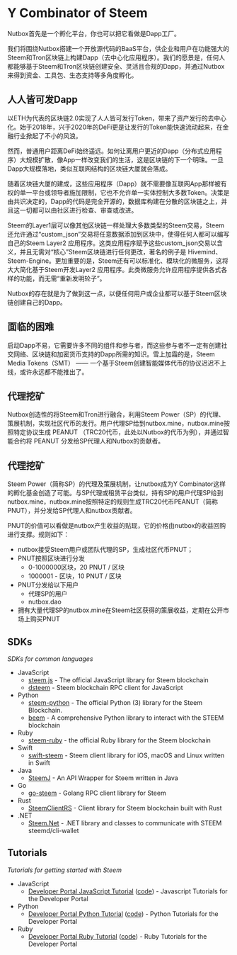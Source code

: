 # Y Combinator of Steem

Nutbox首先是一个孵化平台，你也可以把它看做是Dapp工厂。

我们将围绕Nutbox搭建一个开放源代码的BaaS平台，供企业和用户在功能强大的Steem和Tron区块链上构建Dapp（去中心化应用程序）。我们的愿景是，任何人都能够基于Steem和Tron区块链创建安全、灵活且合规的Dapp，并通过Nutbox来得到资金、工具包、生态支持等多角度孵化。

## 人人皆可发Dapp

以ETH为代表的区块链2.0实现了人人皆可发行Token，带来了资产发行的去中心化。始于2018年，兴于2020年的DeFi更是让发行的Token能快速流动起来，在金融行业掀起了不小的风浪。

然而，普通用户距离DeFi始终遥远。如何让离用户更近的Dapp（分布式应用程序）大规模扩散，像App一样改变我们的生活，这是区块链的下一个明珠。一旦Dapp大规模落地，类似互联网结构的区块链大厦就会落成。

随着区块链大厦的建成，这些应用程序（Dapp）就不需要像互联网App那样被有权的单一平台或领导者施加限制，它也不允许单一实体控制大多数Token。决策是由共识决定的，Dapp的代码是完全开源的，数据库构建在分散的区块链之上，并且这一切都可以由社区进行检查、审查或改进。

Steem的Layer1层可以像其他区块链一样处理大多数类型的Steem交易，Steem还允许通过“custom_json”交易将任意数据添加到区块中，使得任何人都可以编写自己的Steem Layer2 应用程序。这类应用程序赋予这些custom_json交易以含义，并且无需对“核心”Steem区块链进行任何更改，著名的例子是 Hivemind、Steem-Engine。更加重要的是，Steem还有可以标准化、模块化的微服务，这将大大简化基于Steem开发Layer2 应用程序。此类微服务允许应用程序提供各式各样的功能，而无需“重新发明轮子”。

Nutbox的存在就是为了做到这一点，以便任何用户或企业都可以基于Steem区块链创建自己的Dapp。

## 面临的困难

启动Dapp不易，它需要许多不同的组件和参与者，而这些参与者不一定有创建社交网络、区块链和加密货币支持的Dapp所需的知识。雪上加霜的是，Steem Media Tokens（SMT） —— 一个基于Steem创建智能媒体代币的协议迟迟不上线，或许永远都不能推出了。

## 代理挖矿

Nutbox创造性的将Steem和Tron进行融合，利用Steem Power（SP）的代理、策展机制，实现社区代币的发行。用户代理SP给到nutbox.mine，nutbox.mine按照特定协议生成 PEANUT （TRC20代币，此处以Nutbox的代币为例），并通过智能合约将 PEANUT 分发给SP代理人和Nutbox的贡献者。

## 代理挖矿

Steem Power（简称SP）的代理及策展机制，让nutbox成为Y Combinator这样的孵化基金创造了可能。与SP代理或租赁平台类似，持有SP的用户代理SP给到nutbox.mine，nutbox.mine按照特定的规则生成TRC20代币PEANUT（简称PNUT），并分发给SP代理人和nutbox贡献者。

PNUT的价值可以看做是nutbox产生收益的贴现，它的价格由nutbox的收益回购进行支撑。规则如下：

* nutbox接受Steem用户或团队代理的SP，生成社区代币PNUT；
* PNUT按照区块进行分发
    * 0-1000000区块，20 PNUT / 区块
    * 1000001 - 区块，10 PNUT / 区块    
* PNUT分发给以下用户
    * 代理SP的用户
    * nutbox.dao
* 拥有大量代理SP的nutbox.mine在Steem社区获得的策展收益，定期在公开市场上购买PNUT

## SDKs


*SDKs for common languages*

* JavaScript
    * [steem.js](https://github.com/steemit/steem-js) - The official JavaScript library for Steem blockchain
    * [dsteem](https://github.com/jnordberg/dsteem/) - Steem blockchain RPC client for JavaScript
* Python
    * [steem-python](https://github.com/steemit/steem-python) - The official Python (3) library for the Steem Blockchain.
    * [beem](https://github.com/holgern/beem) - A comprehensive Python library to interact with the STEEM blockchain
* Ruby
    * [steem-ruby](https://github.com/steemit/steem-ruby) - the official Ruby library for the Steem blockchain
* Swift
    * [swift-steem](https://github.com/steemit/swift-steem) - Steem client library for iOS, macOS and Linux written in Swift
* Java
    * [SteemJ](https://github.com/marvin-we/steem-java-api-wrapper) - An API Wrapper for Steem written in Java
* Go
    * [go-steem](https://github.com/go-steem/rpc) - Golang RPC client library for Steem
* Rust
    * [SteemClientRS](https://github.com/cyberpunk-ventures/steem-client-rs) - Client library for Steem blockchain built with Rust
* .NET
    * [Steem.Net](https://github.com/VIM-Arcange/Steem.NET) - .NET library and classes to communicate with STEEM steemd/cli-wallet


## Tutorials

*Tutorials for getting started with Steem*

* JavaScript
    * [Developer Portal JavaScript Tutorial](https://developers.steem.io/tutorials/#tutorials-javascript) ([code](https://github.com/steemit/devportal-tutorials-js)) - Javascript Tutorials for the Developer Portal
* Python
    * [Developer Portal Python Tutorial](https://developers.steem.io/tutorials/#tutorials-python) ([code](https://github.com/steemit/devportal-tutorials-py)) - Python Tutorials for the Developer Portal
* Ruby
    * [Developer Portal Ruby Tutorial](https://developers.steem.io/tutorials/#tutorials-ruby) ([code](https://github.com/steemit/devportal-tutorials-rb)) - Ruby Tutorials for the Developer Portal
